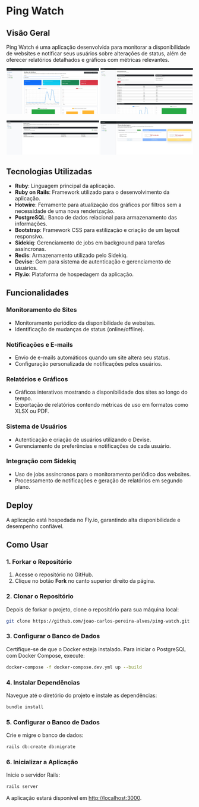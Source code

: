 # Ping Watch

## Visão Geral
Ping Watch é uma aplicação desenvolvida para monitorar a disponibilidade de websites e notificar seus usuários sobre alterações de status, além de oferecer relatórios detalhados e gráficos com métricas relevantes.

<p align="center">
  <img src="ping_watch_1.jpeg" alt="Imagem 1" width="49.5%" />
  <img src="ping_watch_2.jpeg" alt="Imagem 2" width="49.5%" />
</p>
<p align="center">
  <img src="ping_watch_3.jpeg" alt="Imagem 3" width="49.5%" />
  <img src="ping_watch_4.jpeg" alt="Imagem 4" width="49.5%" />
</p>

## Tecnologias Utilizadas
- **Ruby**: Linguagem principal da aplicação.
- **Ruby on Rails**: Framework utilizado para o desenvolvimento da aplicação.
- **Hotwire**: Ferramente para atualização dos gráficos por filtros sem a necessidade de uma nova renderização.
- **PostgreSQL**: Banco de dados relacional para armazenamento das informações.
- **Bootstrap**: Framework CSS para estilização e criação de um layout responsivo.
- **Sidekiq**: Gerenciamento de jobs em background para tarefas assíncronas.
- **Redis**: Armazenamento utilizado pelo Sidekiq.
- **Devise**: Gem para sistema de autenticação e gerenciamento de usuários.
- **Fly.io**: Plataforma de hospedagem da aplicação.

## Funcionalidades

### Monitoramento de Sites
- Monitoramento periódico da disponibilidade de websites.
- Identificação de mudanças de status (online/offline).

### Notificações e E-mails
- Envio de e-mails automáticos quando um site altera seu status.
- Configuração personalizada de notificações pelos usuários.

### Relatórios e Gráficos
- Gráficos interativos mostrando a disponibilidade dos sites ao longo do tempo.
- Exportação de relatórios contendo métricas de uso em formatos como XLSX ou PDF.

### Sistema de Usuários
- Autenticação e criação de usuários utilizando o Devise.
- Gerenciamento de preferências e notificações de cada usuário.

### Integração com Sidekiq
- Uso de jobs assíncronos para o monitoramento periódico dos websites.
- Processamento de notificações e geração de relatórios em segundo plano.

## Deploy
A aplicação está hospedada no Fly.io, garantindo alta disponibilidade e desempenho confiável.

## Como Usar

### 1. Forkar o Repositório
1. Acesse o repositório no GitHub.
2. Clique no botão **Fork** no canto superior direito da página.

### 2. Clonar o Repositório
Depois de forkar o projeto, clone o repositório para sua máquina local:
```bash
git clone https://github.com/joao-carlos-pereira-alves/ping-watch.git
```

### 3. Configurar o Banco de Dados
Certifique-se de que o Docker esteja instalado. Para iniciar o PostgreSQL com Docker Compose, execute:
```bash
docker-compose -f docker-compose.dev.yml up --build
```

### 4. Instalar Dependências
Navegue até o diretório do projeto e instale as dependências:
```bash
bundle install
```

### 5. Configurar o Banco de Dados
Crie e migre o banco de dados:
```bash
rails db:create db:migrate
```

### 6. Inicializar a Aplicação
Inicie o servidor Rails:
```bash
rails server
```

A aplicação estará disponível em [http://localhost:3000](http://localhost:3000).

